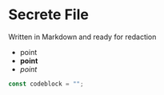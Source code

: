 # Secrete File
Written in Markdown and ready for redaction
 - point
 - **point**
 - _point_
 
```js
const codeblock = "";
```
